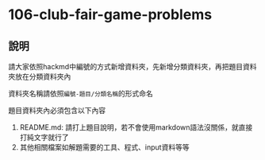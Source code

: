 # 106-club-fair-game-problems

## 說明
請大家依照hackmd中編號的方式新增資料夾，先新增分類資料夾，再把題目資料夾放在分類資料夾內

資料夾名稱請依照`編號-題目/分類名稱`的形式命名

題目資料夾內必須包含以下內容
1. README.md: 請打上題目說明，若不會使用markdown語法沒關係，就直接打純文字就行了
2. 其他相關檔案如解題需要的工具、程式、input資料等等
